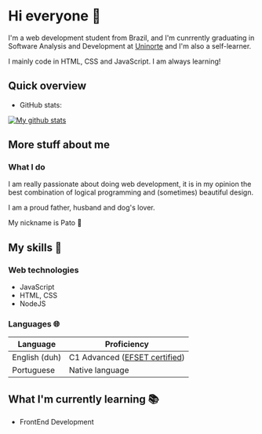 # Hi everyone :wave:

I'm a web development student from Brazil, and I'm cunrrently graduating in Software Analysis and Development at [Uninorte](https://www.uninorteac.edu.br/) and I'm also a self-learner.

I mainly code in HTML, CSS and JavaScript. I am always learning!

## Quick overview
* GitHub stats:  
<a href="https://github.com/anuraghazra/github-readme-stats">
  <img align="center" src="https://github-readme-stats.anuraghazra1.vercel.app/api?username=renatopejon&show_icons=true&theme=dark&line_height=27&include_all_commits=true" alt="My github stats" />
</a>  



## More stuff about me


### What I do

I am really passionate about doing web development, it is in my opinion the best combination of logical programming and
(sometimes) beautiful design.

I am a proud father, husband and dog's lover.

My nickname is Pato 🦆

## My skills 📜

### Web technologies

- JavaScript
- HTML, CSS
- NodeJS

### Languages 🌐

| Language      | Proficiency                                                               |
| ------------- | ------------------------------------------------------------------------- |
| English (duh) | C1 Advanced ([EFSET certified](https://efset.org/cert/Yv9Yyq))            |
| Portuguese    | Native language                                                           |

## What I'm currently learning 📚

- FrontEnd Development
